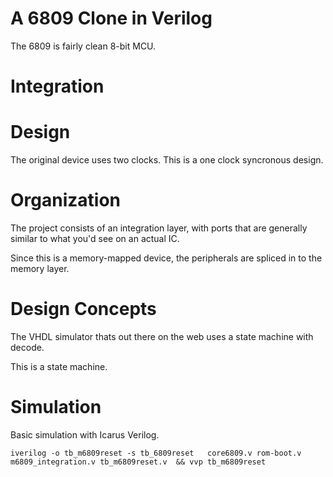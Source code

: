 # A 6809 Clone in Verilog 

The 6809 is fairly clean 8-bit MCU.

# Integration 

# Design

The original device uses two clocks.   This is a one clock syncronous design.  

# Organization

The project consists of an integration layer, with ports that are generally 
similar to what you'd see on an actual IC.  

Since this is a memory-mapped device, the peripherals are spliced in to the memory layer.

# Design Concepts
The VHDL simulator thats out there on the web uses a state machine with decode.

This is a state machine.

# Simulation 

Basic simulation with Icarus Verilog.  

```iverilog -o tb_m6809reset -s tb_6809reset   core6809.v rom-boot.v m6809_integration.v tb_m6809reset.v  && vvp tb_m6809reset```
